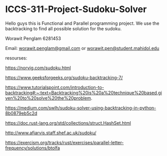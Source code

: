 # ICCS-311-Project-Sudoku-Solver

Hello guys this is Functional and Parallel programming project. We use the backtracking to find all possible solution for the sudoku.

Worawit Penglam 6281453

Email: worawit.penglam@gmail.com or worawit.pen@student.mahidol.edu

resourses:

https://norvig.com/sudoku.html

https://www.geeksforgeeks.org/sudoku-backtracking-7/

https://www.tutorialspoint.com/introduction-to-backtracking#:~:text=Backtracking%20is%20a%20technique%20based,given%20to%20solve%20the%20problem.

https://medium.com/swlh/sudoku-solver-using-backtracking-in-python-8b0879eb5c2d

https://doc.rust-lang.org/std/collections/struct.HashSet.html

http://www.afjarvis.staff.shef.ac.uk/sudoku/

https://exercism.org/tracks/rust/exercises/parallel-letter-frequency/solutions/btolfa 


